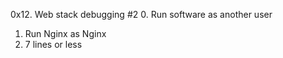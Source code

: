 0x12. Web stack debugging #2
0. Run software as another user
1. Run Nginx as Nginx
2. 7 lines or less
